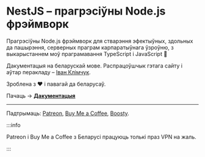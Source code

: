 # NestJS – прагрэсіўны Node.js фрэймворк

Прагрэсіўны Node.js фрэймворк для стварэння эфектыўных, здольных да пашырэння, серверных праграм карпаратыўнага ўзроўню, з выкарыстаннем моў праграмавання TypeScript і JavaScript 🚀

Дакументацыя на беларускай мове. Распрацоўшчык гэтага сайту і аўтар перакладу – [Іван Клімчук](https://klimchuk.net). 

Зроблена з ❤️ і павагай да беларусаў.

Пачаць → [**Дакументацыя**](/introduction)

---

Падтрымаць: [Patreon](https://patreon.com/ikbytech), [Buy Me a Coffee](https://buymeacoffee.com/ikbytech), [Boosty](https://boosty.to/ikbytech/donate).

:::info

Patreon і Buy Me a Coffee з Беларусі працуюць толькі праз VPN на жаль.

:::
